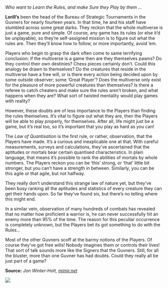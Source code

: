 *Who want to Learn the Rules, and make Sure they Play by them ...*

**Lorill’s** been the head of the Bureau of Strategic Tournaments in the Guvners for nearly fourteen years. In that time, he and his staff have stumbled across some great darks. They reckon that the whole multiverse is just a game, pure and simple. Of course, any game has its rules (or else it’d be unplayable), so they’re self-assigned mission is to figure out what the rules are. Then they’ll know how to follow, or more importantly, avoid ’em.

Players who begin to grasp the dark often come to same terrifying conclusion: if the multiverse is a game then are they themselves pawns? Do they control their own destinies? Chess pieces certainly don’t. Could this analogy be drawn to themselves? Do the creatures that reside in the multiverse have a free will, or is there every action being decided upon by some outside observer; some ‘Great Player’? Does the multiverse only exist for the pleasure of more powerful creatures than themselves? Is there a referee to catch cheaters and make sure the rules aren’t broken, and what happens when they are? What sort of twisted mentality would play games with reality?

However, these doubts are of less importance to the Players than finding the rules themselves. It’s vital to figure out what they are, then the Players will be able to play properly, for themselves. After all, life might just be a game, but it’s real too, so it’s important that you play as hard as you can!

The _Law of Quantisation_ is the first rule, or rather, observation, that the Players have made. It’s a curious and inexplicable one at that. With careful measurements, surveys and calculations, they’ve ascertained that the aptitudes or mortals bear certain quantised characteristics. In plain language, that means it’s possible to rank the abilities of mortals by whole numbers. The Players reckon you can be ‘this’ strong, or ‘that’ little bit stronger, but you can’t have a strength in between. Similarly, you can be this agile or that agile, but not halfway.

They really don’t understand this strange law of nature yet, but they’ve been busy ranking all the aptitudes and statistics of every creature they can get their hands upon. So far they’ve found six, but there’s no telling where this might end.

In a similar vein, observation of many hundreds of combats has revealed that no matter how proficient a warrior is, he can never successfully hit an enemy more than 95% of the time. The reason for this peculiar occurrence is completely unknown, but the Players bet its got something to do with the Rules…

Most of the other Guvners scoff at the barmy notions of the Players. Of course they’ve got free wills! Nobody imagines them or controls their lives! That sort of talk sounds more like the Signers that the Guvners. Still, for all the bluster, more than one Guvner has had doubts. Could they really all be just part of a game?

**Source:** _Jon Winter-Holt,_ [_mimir.net_](https://mimir.net/)

![](https://mimir.net/wp-content/uploads/players_fraternity_order.png)